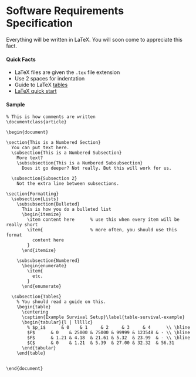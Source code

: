 # Software Requirements Specification

Everything will be written in LaTeX. You will soon come to appreciate this fact.

#### Quick Facts
  * LaTeX files are given the `.tex` file extension
  * Use 2 spaces for indentation
  * Guide to LaTeX [tables][latex-tables]
  * [LaTeX quick start][latex-quick-start]

#### Sample
```
% This is how comments are written
\documentclass{article}

\begin{document}

\section{This is a Numbered Section}
  You can put text here.
  \subsection{This is a Numbered Subsection}
    More text?
    \subsubsection{This is a Numbered Subsubsection}
      Does it go deeper? Not really. But this will work for us.

  \subsection{Subsection 2}
    Not the extra line between subsections.

\section{Formatting}
  \subsection{Lists}
    \subsubsection{Bulleted}
      This is how you do a bulleted list
      \begin{itemize}
        \item content here      % use this when every item will be really short
        \item{                  % more often, you should use this format
          content here
        }
      \end{itemize}

    \subsubsection{Numbered}
      \begin{enumerate}
        \item{
          etc.
        }
      \end{enumerate}

  \subsection{Tables}
    % You should read a guide on this.
    \begin{table}
      \centering
      \caption{Example Survival Setup}\label{table-survival-example}
      \begin{tabular}{l | lllllc}
        % $p_i$      & 0    & 1     & 2     & 3     & 4      \\ \hline
        $P$      & 0    & 25000 & 75000 & 99999 & 123548 & - \\ \hline
        $F$      & 1.21 & 4.18  & 21.61 & 5.32  & 23.99  & - \\ \hline
        $C$      & 0    & 1.21  & 5.39  & 27.00 & 32.32  & 56.31
      \end{tabular}
    \end{table}


\end{document}
```

<!-- Reference-style links go here -->
<!-- Keep alphabetized, please. -->
[latex-quick-start]: https://www.latex-tutorial.com/tutorials/quick-start/
[latex-tables]: https://en.wikibooks.org/wiki/LaTeX/Tables
